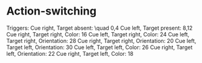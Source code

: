# Action-switching

Triggers:
Cue right, Target absent: \quad            0,4
Cue left,  Target present:            8,12
Cue right, Target right, Color:       16
Cue left,  Target right, Color:       24
Cue left,  Target right, Orientation: 28
Cue right, Target right, Orientation: 20
Cue left,  Target left,  Orientation: 30
Cue left,  Target left,  Color:       26
Cue right, Target left,  Orientation: 22
Cue right, Target left,  Color:       18
